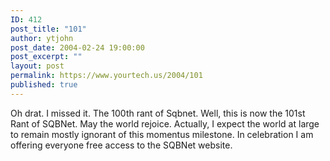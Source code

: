 ```yaml
---
ID: 412
post_title: "101"
author: ytjohn
post_date: 2004-02-24 19:00:00
post_excerpt: ""
layout: post
permalink: https://www.yourtech.us/2004/101
published: true
---
```

Oh drat.  I missed it.  The 100th rant of Sqbnet.  Well, this is now the 101st Rant of SQBNet.  May the world rejoice.  Actually, I expect the world at large to remain mostly ignorant of this momentus milestone.  In celebration I am offering everyone free access to the SQBNet website.